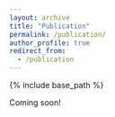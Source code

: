 ```yaml
---
layout: archive
title: "Publication"
permalink: /publication/
author_profile: true
redirect_from:
  - /publication
---
```


{% include base_path %}

Coming soon!

